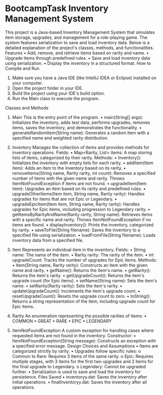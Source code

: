 # BootcampTask Inventory Management System
This project is a Java-based Inventory Management System that simulates item storage, upgrades, and management for a role-playing game. The system features serialization to save and load inventory data. Below is a detailed explanation of the project's classes, methods, and functionalities.
Features
•	Add, remove, and retrieve items based on rarity and name.
•	Upgrade items through predefined rules.
•	Save and load inventory data using serialization.
•	Display the inventory in a structured format.
How to Compile and Run
1.	Make sure you have a Java IDE (like IntelliJ IDEA or Eclipse) installed on your computer.
2.	Open the project folder in your IDE.
3.	Build the project using your IDE's build option.
4.	Run the Main class to execute the program.

Classes and Methods
1. Main
This is the entry point of the program.
•	main(String[] args): Initializes the inventory, adds test data, performs upgrades, removes items, saves the inventory, and demonstrates the functionality.
•	generateRandomItem(String name): Generates a random item with a specified name and weighted rarity distribution.

2. Inventory
Manages the collection of items and provides methods for inventory operations.
Fields:
•	Map<Rarity, List<Item>> items: A map storing lists of items, categorized by their rarity.
Methods:
•	Inventory(): Initializes the inventory with empty lists for each rarity.
•	addItem(Item item): Adds an item to the inventory based on its rarity.
•	removeItems(String name, Rarity rarity, int count): Removes a specified number of items with the given name and rarity. Throws ItemNotFoundException if items are not found.
•	upgradeItem(Item item): Upgrades an item based on its rarity and predefined rules.
•	upgradeOtherItems(Item item, String name, Rarity rarity): Handles upgrades for items that are not Epic or Legendary.
•	upgradeEpicItem(Item item, String name, Rarity rarity): Handles upgrades for Epic items, including progression to Legendary rarity.
•	getItemsByRarityAndName(Rarity rarity, String name): Retrieves items with a specific name and rarity. Throws ItemNotFoundException if no items are found.
•	displayInventory(): Prints the inventory, categorized by rarity.
•	saveToFile(String filename): Saves the inventory to a specified file using serialization.
•	loadFromFile(String filename): Loads inventory data from a specified file.

3. Item
Represents an individual item in the inventory.
Fields:
•	String name: The name of the item.
•	Rarity rarity: The rarity of the item.
•	int upgradeCount: Tracks the number of upgrades for Epic items.
Methods:
•	Item(String name, Rarity rarity): Constructs an item with the given name and rarity.
•	getName(): Returns the item's name.
•	getRarity(): Returns the item's rarity.
•	getUpgradeCount(): Returns the item's upgrade count (for Epic items).
•	setName(String name): Sets the item's name.
•	setRarity(Rarity rarity): Sets the item's rarity.
•	updateUpgradeCount(): Increments the item's upgrade count.
•	resetUpgradeCount(): Resets the upgrade count to zero.
•	toString(): Returns a string representation of the item, including upgrade count for Epic items.

4. Rarity
An enumeration representing the possible rarities of items:
•	COMMON
•	GREAT
•	RARE
•	EPIC
•	LEGENDARY

5. ItemNotFoundException
A custom exception for handling cases where requested items are not found in the inventory.
Constructor:
•	ItemNotFoundException(String message): Constructs an exception with a specified error message.
Design Choices and Assumptions
•	Items are categorized strictly by rarity.
•	Upgrades follow specific rules:
o	Common to Rare: Requires 3 items of the same rarity.
o	Epic: Requires multiple stages, with 3 items for the first two upgrades and 2 items for the final upgrade to Legendary.
o	Legendary: Cannot be upgraded further.
•	Serialization is used to save and load the inventory for persistence.
Files Saved
•	inventoryy.dat: Saves the inventory after initial operations.
•	finalInventoryy.dat: Saves the inventory after all operations.

